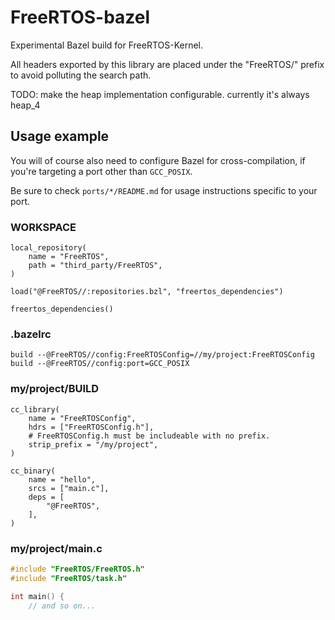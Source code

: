 # FreeRTOS-bazel

Experimental Bazel build for FreeRTOS-Kernel.

All headers exported by this library are placed under the "FreeRTOS/" prefix to avoid polluting the search path.

TODO: make the heap implementation configurable. currently it's always heap_4

## Usage example

You will of course also need to configure Bazel for cross-compilation, if you're targeting a port other than `GCC_POSIX`.

Be sure to check `ports/*/README.md` for usage instructions specific to your port.

### WORKSPACE

```bazel
local_repository(
    name = "FreeRTOS",
    path = "third_party/FreeRTOS",
)

load("@FreeRTOS//:repositories.bzl", "freertos_dependencies")

freertos_dependencies()
```

### .bazelrc

```bazel
build --@FreeRTOS//config:FreeRTOSConfig=//my/project:FreeRTOSConfig
build --@FreeRTOS//config:port=GCC_POSIX
```

### my/project/BUILD

```bazel
cc_library(
    name = "FreeRTOSConfig",
    hdrs = ["FreeRTOSConfig.h"],
    # FreeRTOSConfig.h must be includeable with no prefix.
    strip_prefix = "/my/project",
)

cc_binary(
    name = "hello",
    srcs = ["main.c"],
    deps = [
        "@FreeRTOS",
    ],
)
```

### my/project/main.c

```c
#include "FreeRTOS/FreeRTOS.h"
#include "FreeRTOS/task.h"

int main() {
    // and so on...
```
